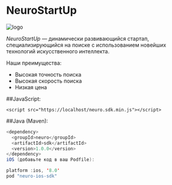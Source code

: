 # NeuroStartUp

![logo](https://camo.githubusercontent.com/ace14ee894d150192a7b05b12410738aa65528da742bbce69315a5f441320ea7/68747470733a2f2f692e696d6775722e636f6d2f495a4f525769492e706e67)

*NeuroStartUp* — динамически развивающийся стартап, специализирующийся на поиске с использованием новейших технологий искусственного интеллекта.

Наши преимущества:
* Высокая точность поиска
* Высокая скорость поиска
* Низкая цена

##JavaScript:

```java-script
<script src="https://localhost/neuro.sdk.min.js"></script>
```

##Java (Maven):

```java
<dependency>
  <groupId>neuro</groupId>
  <artifactId>sdk</artifactId>
  <version>1.0.0</version>
</dependency>
iOS (добавьте код в ваш Podfile):

platform :ios, '8.0'
pod "neuro-ios-sdk"
```
